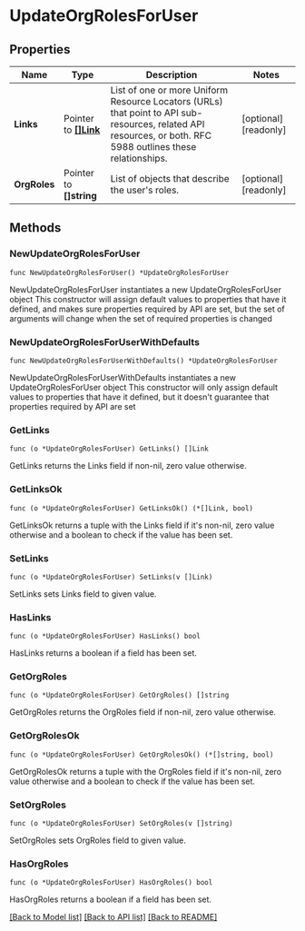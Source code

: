 # UpdateOrgRolesForUser

## Properties

Name | Type | Description | Notes
------------ | ------------- | ------------- | -------------
**Links** | Pointer to [**[]Link**](Link.md) | List of one or more Uniform Resource Locators (URLs) that point to API sub-resources, related API resources, or both. RFC 5988 outlines these relationships. | [optional] [readonly] 
**OrgRoles** | Pointer to **[]string** | List of objects that describe the user&#39;s roles. | [optional] [readonly] 

## Methods

### NewUpdateOrgRolesForUser

`func NewUpdateOrgRolesForUser() *UpdateOrgRolesForUser`

NewUpdateOrgRolesForUser instantiates a new UpdateOrgRolesForUser object
This constructor will assign default values to properties that have it defined,
and makes sure properties required by API are set, but the set of arguments
will change when the set of required properties is changed

### NewUpdateOrgRolesForUserWithDefaults

`func NewUpdateOrgRolesForUserWithDefaults() *UpdateOrgRolesForUser`

NewUpdateOrgRolesForUserWithDefaults instantiates a new UpdateOrgRolesForUser object
This constructor will only assign default values to properties that have it defined,
but it doesn't guarantee that properties required by API are set

### GetLinks

`func (o *UpdateOrgRolesForUser) GetLinks() []Link`

GetLinks returns the Links field if non-nil, zero value otherwise.

### GetLinksOk

`func (o *UpdateOrgRolesForUser) GetLinksOk() (*[]Link, bool)`

GetLinksOk returns a tuple with the Links field if it's non-nil, zero value otherwise
and a boolean to check if the value has been set.

### SetLinks

`func (o *UpdateOrgRolesForUser) SetLinks(v []Link)`

SetLinks sets Links field to given value.

### HasLinks

`func (o *UpdateOrgRolesForUser) HasLinks() bool`

HasLinks returns a boolean if a field has been set.
### GetOrgRoles

`func (o *UpdateOrgRolesForUser) GetOrgRoles() []string`

GetOrgRoles returns the OrgRoles field if non-nil, zero value otherwise.

### GetOrgRolesOk

`func (o *UpdateOrgRolesForUser) GetOrgRolesOk() (*[]string, bool)`

GetOrgRolesOk returns a tuple with the OrgRoles field if it's non-nil, zero value otherwise
and a boolean to check if the value has been set.

### SetOrgRoles

`func (o *UpdateOrgRolesForUser) SetOrgRoles(v []string)`

SetOrgRoles sets OrgRoles field to given value.

### HasOrgRoles

`func (o *UpdateOrgRolesForUser) HasOrgRoles() bool`

HasOrgRoles returns a boolean if a field has been set.

[[Back to Model list]](../README.md#documentation-for-models) [[Back to API list]](../README.md#documentation-for-api-endpoints) [[Back to README]](../README.md)



